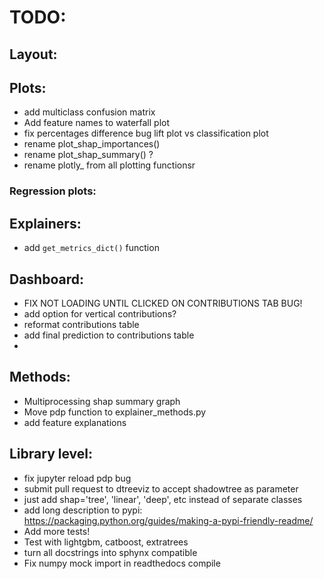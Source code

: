 
# TODO:



## Layout:

## Plots:
- add multiclass confusion matrix
- Add feature names to waterfall plot
- fix percentages difference bug lift plot vs classification plot
- rename plot_shap_importances()
- rename plot_shap_summary() ?
- rename plotly_ from all plotting functionsr

### Regression plots:

## Explainers:
- add `get_metrics_dict()` function

## Dashboard:
- FIX NOT LOADING UNTIL CLICKED ON CONTRIBUTIONS TAB BUG!
- add option for vertical contributions?
- reformat contributions table
- add final prediction to contributions table
- 

## Methods:

- Multiprocessing shap summary graph 
- Move pdp function to explainer_methods.py
- add feature explanations


## Library level:
- fix jupyter reload pdp bug
- submit pull request to dtreeviz to accept shadowtree as parameter
- just add shap='tree', 'linear', 'deep', etc instead of separate classes
- add long description to pypi: https://packaging.python.org/guides/making-a-pypi-friendly-readme/
- Add more tests!
- Test with lightgbm, catboost, extratrees
- turn all docstrings into sphynx compatible
- Fix numpy mock import in readthedocs compile

